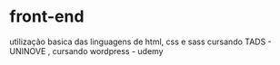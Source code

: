 # front-end
utilização basica das linguagens de html, css e sass
cursando TADS - UNINOVE , cursando wordpress - udemy
